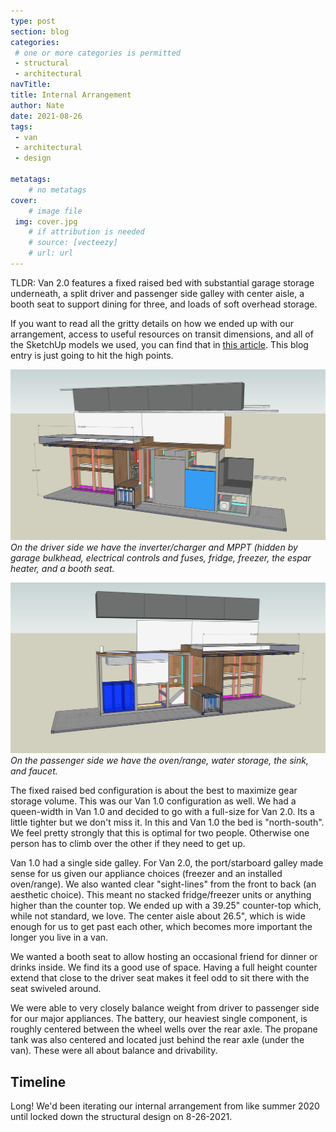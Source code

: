 ```yaml
---
type: post
section: blog
categories: 
 # one or more categories is permitted
 - structural
 - architectural
navTitle: 
title: Internal Arrangement
author: Nate
date: 2021-08-26
tags:
 - van
 - architectural
 - design
 
metatags:
	# no metatags
cover: 
	# image file
 img: cover.jpg
	# if attribution is needed
	# source: [vecteezy]
	# url: url
---
```


TLDR: Van 2.0 features a fixed raised bed with substantial garage storage underneath, a split driver and passenger side galley with center aisle, a booth seat to support dining for three, and loads of soft overhead storage.

If you want to read all the gritty details on how we ended up with our arrangement, access to useful resources on transit dimensions, and all of the SketchUp models we used, you can find that in [this article](/van/architectural/internal-arrangement/internal-arrangement).  This blog entry is just going to hit the high points.

![driver side](driver-cutaway.jpg)
_On the driver side we have the inverter/charger and MPPT (hidden by garage bulkhead, electrical controls and fuses, fridge, freezer, the espar heater, and a booth seat._

![passenger side](passenger-cutaway.jpg)
_On the passenger side we have the oven/range, water storage, the sink, and faucet._

The fixed raised bed configuration is about the best to maximize gear storage volume.  This was our Van 1.0 configuration as well.  We had a queen-width in Van 1.0 and decided to go with a full-size for Van 2.0.  Its a little tighter but we don't miss it.  In this and Van 1.0 the bed is "north-south".  We feel pretty strongly that this is optimal for two people.  Otherwise one person has to climb over the other if they need to get up.

Van 1.0 had a single side galley.  For Van 2.0, the port/starboard galley made sense for us given our appliance choices (freezer and an installed oven/range).  We also wanted clear "sight-lines" from the front to back (an aesthetic choice).  This meant no stacked fridge/freezer units or anything higher than the counter top.  We ended up with a 39.25" counter-top which, while not standard, we love.  The center aisle about 26.5", which is wide enough for us to get past each other, which becomes more important the longer you live in a van.

We wanted a booth seat to allow hosting an occasional friend for dinner or drinks inside.  We find its a good use of space.  Having a full height counter extend that close to the driver seat makes it feel odd to sit there with the seat swiveled around.

We were able to very closely balance weight from driver to passenger side for our major appliances.  The battery, our heaviest single component, is roughly centered between the wheel wells over the rear axle.  The propane tank was also centered and located just behind the rear axle (under the van).  These were all about balance and drivability.

## Timeline

Long! We'd been iterating our internal arrangement from like summer 2020 until locked down the structural design on 8-26-2021.  

